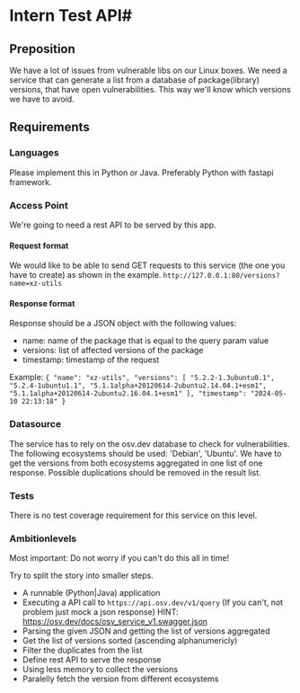 # Intern Test API#
## Preposition ##
We have a lot of issues from vulnerable libs on our Linux boxes. 
We need a service that can generate a list from a database of package(library) versions, that have open vulnerabilities.
This way we'll know which versions we have to avoid.
## Requirements ##
### Languages ###
Please implement this in Python or Java. Preferably Python with fastapi framework. 
### Access Point ###
We're going to need a rest API to be served by this app. 
#### Request format ####
We would like to be able to send GET requests to this service (the one you have to create) as shown in the example.
`http://127.0.0.1:80/versions?name=xz-utils`
#### Response format ####
Response should be a JSON object with the following values:
- name: name of the package that is equal to the query param value
- versions: list of affected versions of the package
- timestamp: timestamp of the request

Example: 
`{
    "name": "xz-utils",
    "versions": [
        "5.2.2-1.3ubuntu0.1",
        "5.2.4-1ubuntu1.1",
        "5.1.1alpha+20120614-2ubuntu2.14.04.1+esm1",
        "5.1.1alpha+20120614-2ubuntu2.16.04.1+esm1"
    ],
    "timestamp": "2024-05-10 22:13:18"
}`

### Datasource ###
The service has to rely on the osv.dev database to check for vulnerabilities.
The following ecosystems should be used: 'Debian', 'Ubuntu'. 
We have to get the versions from both ecosystems aggregated in one list of one response. Possible duplications should be removed in the result list.

### Tests ###
There is no test coverage requirement for this service on this level. 

### Ambitionlevels ###
Most important: Do not worry if you can't do this all in time!

Try to split the story into smaller steps.
- A runnable (Python|Java) application
- Executing a API call to `https://api.osv.dev/v1/query` (If you can't, not problem just mock a json response) HINT: https://osv.dev/docs/osv_service_v1.swagger.json
- Parsing the given JSON and getting the list of versions aggregated
- Get the list of versions sorted (ascending alphanumericly)
- Filter the duplicates from the list
- Define rest API to serve the response
- Using less memory to collect the versions
- Paralelly fetch the version from different ecosystems

